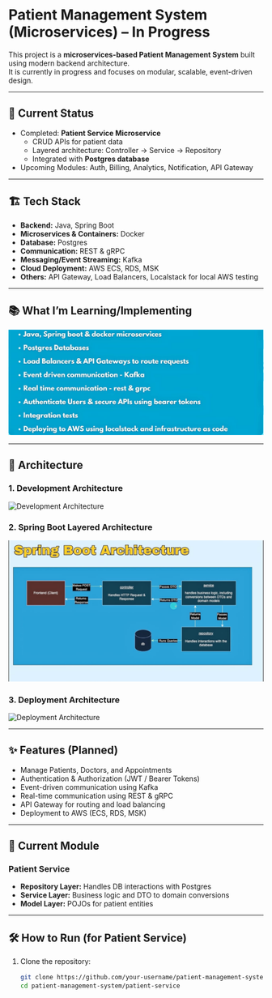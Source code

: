 # Patient Management System (Microservices) – In Progress

This project is a **microservices-based Patient Management System** built using modern backend architecture.  
It is currently in progress and focuses on modular, scalable, event-driven design.

---

## 🚀 Current Status
- Completed: **Patient Service Microservice**
  - CRUD APIs for patient data
  - Layered architecture: Controller → Service → Repository
  - Integrated with **Postgres database**
- Upcoming Modules: Auth, Billing, Analytics, Notification, API Gateway

---

## 🏗️ Tech Stack

- **Backend:** Java, Spring Boot
- **Microservices & Containers:** Docker
- **Database:** Postgres
- **Communication:** REST & gRPC
- **Messaging/Event Streaming:** Kafka
- **Cloud Deployment:** AWS ECS, RDS, MSK
- **Others:** API Gateway, Load Balancers, Localstack for local AWS testing

---

## 📚 What I’m Learning/Implementing

![What Iam learning](images/IMG-20250731-WA0009.jpg)

---

## 🧩 Architecture

### 1. Development Architecture
![Development Architecture](images/development-architecture.png)

### 2. Spring Boot Layered Architecture
![Spring Boot Architecture](images/IMG-20250731-WA0008.jpg)

### 3. Deployment Architecture
![Deployment Architecture](images/deployment-architecture.png)

---

## ✨ Features (Planned)

- Manage Patients, Doctors, and Appointments
- Authentication & Authorization (JWT / Bearer Tokens)
- Event-driven communication using Kafka
- Real-time communication using REST & gRPC
- API Gateway for routing and load balancing
- Deployment to AWS (ECS, RDS, MSK)

---

## 📂 Current Module

### Patient Service
- **Repository Layer:** Handles DB interactions with Postgres
- **Service Layer:** Business logic and DTO to domain conversions
- **Model Layer:** POJOs for patient entities

---

## 🛠️ How to Run (for Patient Service)

1. Clone the repository:
   ```bash
   git clone https://github.com/your-username/patient-management-system.git
   cd patient-management-system/patient-service
